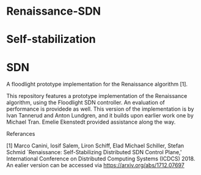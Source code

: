 # Renaissance-SDN
# Self-stabilization
# SDN

A floodlight prototype implementation for the Renaissance algorithm [1].

This repository features a prototype implementation of the Renaissance algorithm, using the Floodlight SDN controller. An evaluation of performance is providede as well. This version of the implementation is by Ivan Tannerud and Anton Lundgren, and it builds upon earlier work one by Michael Tran. Emelie Ekenstedt provided assistance along the way.

Referances 

[1] Marco Canini, Iosif Salem, Liron Schiff, Elad Michael Schiller, Stefan Schmid `Renaissance: Self-Stabilizing Distributed SDN Control Plane,' International Conference on Distributed Computing Systems (ICDCS) 2018. An ealier version can be accessed via https://arxiv.org/abs/1712.07697
